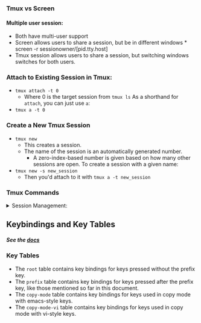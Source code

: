 
### Tmux vs Screen
#### Multiple user session:
* Both have multi-user support
* Screen allows users to share a session, but be in different windows
      * screen -r sessionowner/[pid.tty.host]
* Tmux session allows users to share a session, but switching windows switches for both users.

### Attach to Existing Session in Tmux:
* `tmux attach -t 0`
    * Where 0 is the target session from `tmux ls`
As a shorthand for `attach`, you can just use `a`:
* `tmux a -t 0`

### Create a New Tmux Session
* `tmux new`
    * This creates a session. 
    * The name of the session is an automatically generated number.
        * A zero-index-based number is given based on how many other sessions are open.
To create a session with a given name:
* `tmux new -s new_session`
    * Then you'd attach to it with `tmux a -t new_session`

### Tmux Commands
<details>
<summary> Session Management:</summary>


* `tmux new-session`: Create a new session.

* `tmux attach-session`: Attach to an existing session.

* `tmux switch-client`: Switch to a different client in a session.

* `tmux list-sessions`: List existing sessions.

* `tmux detach-client`: Detach the current client from the session.

* `tmux kill-session`: Terminate a session.

* `tmux has-session`: Check if a session exists.



### Window Management: 


* `tmux new-window`: Create a new window.

* `tmux select-window`: Switch to a specific window.

* `tmux last-window`: Switch to the previously used window.

* `tmux next-window`: Switch to the next window.

* `tmux previous-window`: Switch to the previous window.

* `tmux list-windows`: List existing windows.

* `tmux kill-window`: Close the current window.



### Pane Management: 


* `tmux split-window`: Split the current pane into two vertical panes.

* `tmux split-window -h`: Split the current pane into two horizontal panes.

* `tmux swap-pane -[UDLR]`: Swap panes with the specified direction (Up, Down, Left, Right).

* `tmux select-pane -[UDLR]`: Select the pane in the specified direction.

* `tmux select-pane -t <pane-number>`: Select a specific pane by number.

* `tmux resize-pane -[UDLR] <size>`: Resize the current pane in the specified direction by size.

* `tmux kill-pane`: Close the current pane.



### Miscellaneous Commands:


* `tmux list-keys`: List all keybindings.

* `tmux list-commands`: List all commands.

* `tmux info`: Display information about the current session, window, or pane.

* `tmux source-file <file>`: Load a configuration file.



### Session, Window, and Pane Indexing:


* `tmux choose-session`: Interactively choose a session.

* `tmux choose-window`: Interactively choose a window.

* `tmux choose-pane`: Interactively choose a pane.

* `tmux switch-client -t <target-client>`: Switch to a specific client (session or window).


### Copy Mode (for copying text):


* `tmux copy-mode`: Enter copy mode.

* `tmux send-keys` -X copy-selection: Copy selected text to the clipboard.

</details>


## Keybindings and Key Tables
##### See the [docs](https://github.com/tmux/tmux/wiki/Getting-Started#key-bindings)

### Key Tables
* The `root` table contains key bindings for keys pressed without the prefix key.
* The `prefix` table contains key bindings for keys pressed after the prefix key, like 
  those mentioned so far in this document.
* The `copy-mode` table contains key bindings for keys used in copy mode with 
  emacs-style keys.
* The `copy-mode-vi` table contains key bindings for keys used in copy mode with 
  vi-style keys.

